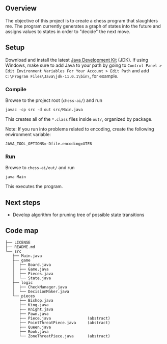 ## Overview
The objective of this project is to create a chess program that slaughters me. The program currently generates a graph of states into the future and assigns values to states in order to "decide" the next move.

## Setup
Download and install the latest [Java Development Kit](https://www.oracle.com/technetwork/java/javase/downloads/jdk11-downloads-5066655.html) (JDK). If using Windows, make sure to add Java to your path by going to `Control Panel > Edit Environment Variables For Your Account > Edit Path` and add `C:\Program Files\Java\jdk-11.0.1\bin\`, for example.
### Compile
Browse to the project root (`chess-ai/`) and run
```
javac -cp src -d out src/Main.java
```
This creates all of the `*.class` files inside `out/`, organized by package.

Note: If you run into problems related to encoding, create the following environment variable:
```
JAVA_TOOL_OPTIONS=-Dfile.encoding=UTF8
```
### Run
Browse to `chess-ai/out/` and run
```
java Main
```
This executes the program.

## Next steps
* Develop algorithm for pruning tree of possible state transitions

## Code map
```
├── LICENSE
├── README.md
└── src
   ├── Main.java
   ├── game
   │  ├── Board.java
   │  ├── Game.java
   │  ├── Pieces.java
   │  └── State.java
   ├── logic
   │  ├── CheckManager.java
   │  └── DecisionMaker.java
   └── pieces
      ├── Bishop.java
      ├── King.java
      ├── Knight.java
      ├── Pawn.java
      ├── Piece.java                (abstract)
      ├── PointThreatPiece.java     (abstract)
      ├── Queen.java
      ├── Rook.java
      └── ZoneThreatPiece.java      (abstract)
```
